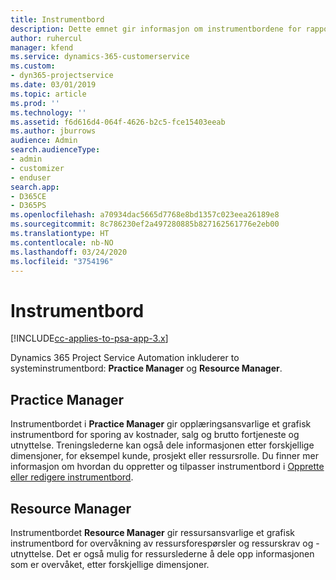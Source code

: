 ```yaml
---
title: Instrumentbord
description: Dette emnet gir informasjon om instrumentbordene for rapportering som er inkludert i Dynamics 365 Project Service Automation.
author: ruhercul
manager: kfend
ms.service: dynamics-365-customerservice
ms.custom:
- dyn365-projectservice
ms.date: 03/01/2019
ms.topic: article
ms.prod: ''
ms.technology: ''
ms.assetid: f6d616d4-064f-4626-b2c5-fce15403eeab
ms.author: jburrows
audience: Admin
search.audienceType:
- admin
- customizer
- enduser
search.app:
- D365CE
- D365PS
ms.openlocfilehash: a70934dac5665d7768e8bd1357c023eea26189e8
ms.sourcegitcommit: 8c786230ef2a497280885b827162561776e2eb00
ms.translationtype: HT
ms.contentlocale: nb-NO
ms.lasthandoff: 03/24/2020
ms.locfileid: "3754196"
---
```

# <a name="dashboards"></a>Instrumentbord

[!INCLUDE[cc-applies-to-psa-app-3.x](../includes/cc-applies-to-psa-app-3x.md)]

Dynamics 365 Project Service Automation inkluderer to systeminstrumentbord: **Practice Manager** og **Resource Manager**.

## <a name="practice-manager"></a>Practice Manager 

Instrumentbordet i **Practice Manager** gir opplæringsansvarlige et grafisk instrumentbord for sporing av kostnader, salg og brutto fortjeneste og utnyttelse. Treningslederne kan også dele informasjonen etter forskjellige dimensjoner, for eksempel kunde, prosjekt eller ressursrolle. Du finner mer informasjon om hvordan du oppretter og tilpasser instrumentbord i [Opprette eller redigere instrumentbord](../customize/create-edit-dashboards.md).

## <a name="resource-manager"></a>Resource Manager 

Instrumentbordet **Resource Manager** gir ressursansvarlige et grafisk instrumentbord for overvåkning av ressursforespørsler og ressurskrav og -utnyttelse. Det er også mulig for ressurslederne å dele opp informasjonen som er overvåket, etter forskjellige dimensjoner.

